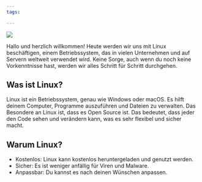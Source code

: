 ```yaml
---
tags:

---
```



![](https://i.ibb.co/fkkxKrM/linux2.png)

Hallo und herzlich willkommen! Heute werden wir uns mit Linux beschäftigen, einem Betriebssystem, das in vielen Unternehmen und auf Servern weltweit verwendet wird. Keine Sorge, auch wenn du noch keine Vorkenntnisse hast, werden wir alles Schritt für Schritt durchgehen.

## Was ist Linux?
Linux ist ein Betriebssystem, genau wie Windows oder macOS. Es hilft deinem Computer, Programme auszuführen und Dateien zu verwalten. Das Besondere an Linux ist, dass es Open Source ist. Das bedeutet, dass jeder den Code sehen und verändern kann, was es sehr flexibel und sicher macht.

## Warum Linux?
- Kostenlos: Linux kann kostenlos heruntergeladen und genutzt werden.
- Sicher: Es ist weniger anfällig für Viren und Malware.
- Anpassbar: Du kannst es nach deinen Wünschen anpassen.
